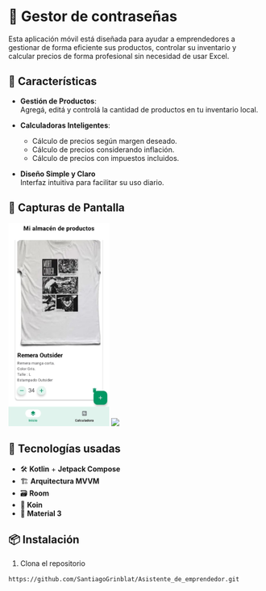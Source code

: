 # 📱 Gestor de contraseñas

Esta aplicación móvil está diseñada para ayudar a emprendedores a gestionar de forma eficiente sus productos, controlar su inventario y calcular precios de forma profesional sin necesidad de usar Excel.

## 🚀 Características

- **Gestión de Productos**:  
  Agregá, editá y controlá la cantidad de productos en tu inventario local.

- **Calculadoras Inteligentes**:
    - Cálculo de precios según margen deseado.
    - Cálculo de precios considerando inflación.
    - Cálculo de precios con impuestos incluidos.

- **Diseño Simple y Claro**  
  Interfaz intuitiva para facilitar su uso diario.

## 📸 Capturas de Pantalla

<p float="left">
  <img src="https://github.com/SantiagoGrinblat/Asistente_de_emprendedor/blob/fbf37c22f06c0a500a53759d588ac2e61d4af19f/captura-1.jpg" width="200" />
  <img src="[screenshots/screen2.png](https://github.com/SantiagoGrinblat/Asistente_de_emprendedor/blob/b178d6617d4debb98136c3fbe1925f16204c7a9b/captura-2.jpg)" width="200" />
</p>

## 🧰 Tecnologías usadas

- 🛠️ **Kotlin** + **Jetpack Compose**
- 🏗 **Arquitectura MVVM**
- 🗃️ **Room**
- 🧪 **Koin**
- 🌙 **Material 3**

## 📦 Instalación

1. Clona el repositorio

```bash
https://github.com/SantiagoGrinblat/Asistente_de_emprendedor.git
